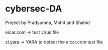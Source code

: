 # cybersec-DA
Project by Pradyumna, Mohit and Shahid


eicar.com -> test virus file


zi.yara -> YARA to detect the eicar.com test file
